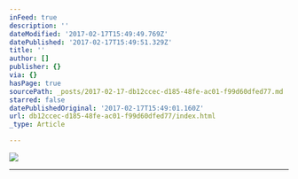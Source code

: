 ```yaml
---
inFeed: true
description: ''
dateModified: '2017-02-17T15:49:49.769Z'
datePublished: '2017-02-17T15:49:51.329Z'
title: ''
author: []
publisher: {}
via: {}
hasPage: true
sourcePath: _posts/2017-02-17-db12ccec-d185-48fe-ac01-f99d60dfed77.md
starred: false
datePublishedOriginal: '2017-02-17T15:49:01.160Z'
url: db12ccec-d185-48fe-ac01-f99d60dfed77/index.html
_type: Article

---
```

![](https://the-grid-user-content.s3-us-west-2.amazonaws.com/86265fea-4752-4a0b-8a89-0413c94ead25.jpg)

---